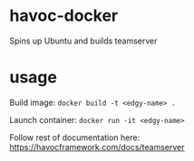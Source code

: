 # havoc-docker
Spins up Ubuntu and builds teamserver

# usage

Build image: `docker build -t <edgy-name> .`

Launch container: `docker run -it <edgy-name>`

Follow rest of documentation here: https://havocframework.com/docs/teamserver
